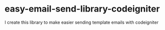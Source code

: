 # easy-email-send-library-codeigniter
I create this library to make easier sending template emails with codeigniter
